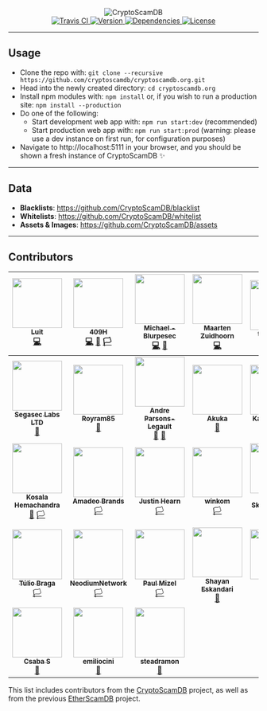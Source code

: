 <p align="center">
	<img src="https://raw.githubusercontent.com/CryptoScamDB/assets/master/logo/logotype-readme.png" alt="CryptoScamDB">
	<br>
	<a href="https://travis-ci.com/CryptoScamDB/cryptoscamdb.org">
		<img src="https://img.shields.io/travis/com/CryptoScamDB/cryptoscamdb.org.svg?style=flat-square" alt="Travis CI">
	</a>
	<a href="https://github.com/CryptoScamDB/cryptoscamdb.org/blob/master/package.json#L3">
		<img src="https://img.shields.io/github/package-json/v/CryptoScamDB/cryptoscamdb.org.svg?style=flat-square" alt="Version">
	</a>
	<a href="https://david-dm.org/CryptoScamDB/cryptoscamdb.org">
		<img src="https://img.shields.io/david/CryptoScamDB/cryptoscamdb.org.svg?style=flat-square" alt="Dependencies">
	</a>
	<a href="https://github.com/CryptoScamDB/cryptoscamdb.org/blob/master/LICENSE">
		<img src="https://img.shields.io/github/license/CryptoScamDB/cryptoscamdb.org.svg?style=flat-square" alt="License">
	</a>
</p>

---
## Usage

- Clone the repo with: `git clone --recursive https://github.com/cryptoscamdb/cryptoscamdb.org.git`
- Head into the newly created directory: `cd cryptoscamdb.org`
- Install npm modules with: `npm install` or, if you wish to run a production site: `npm install --production`
- Do one of the following:
    - Start development web app with: `npm run start:dev` (recommended)
	- Start production web app with: `npm run start:prod` (warning: please use a dev instance on first run, for configuration purposes)
- Navigate to http://localhost:5111 in your browser, and you should be shown a fresh instance of CryptoScamDB :sparkles:
---
## Data
- **Blacklists**: https://github.com/CryptoScamDB/blacklist
- **Whitelists**: https://github.com/CryptoScamDB/whitelist
- **Assets & Images**: https://github.com/CryptoScamDB/assets
---
## Contributors

<!-- ALL-CONTRIBUTORS-LIST:START - Do not remove or modify this section -->
<!-- prettier-ignore -->
| [<img src="https://avatars1.githubusercontent.com/u/12037024?v=4" width="100px;"/><br /><sub><b>Luit</b></sub>](https://luit.me)<br />[💻](https://github.com/CryptoScamDB/cryptoscamdb.org/commits?author=MrLuit "Code") | [<img src="https://avatars3.githubusercontent.com/u/2313704?v=4" width="100px;"/><br /><sub><b>409H</b></sub>](https://keybase.io/409H)<br />[💻](https://github.com/CryptoScamDB/cryptoscamdb.org/commits?author=409H "Code") [🏴](https://github.com/CryptoScamDB/blacklist/commits?author=409H "Blacklist") [🏳️](https://github.com/CryptoScamDB/whitelist/commits?author=409H "Whitelist") | [<img src="https://avatars3.githubusercontent.com/u/29407814?v=4" width="100px;"/><br /><sub><b>Michael - Blurpesec</b></sub>](https://michaelhahntech.com)<br />[💻](https://github.com/CryptoScamDB/cryptoscamdb.org/commits?author=hahnmichaelf "Code") [🎨](https://github.com/CryptoScamDB/assets/commits?author=hahnmichaelf "Design") | [<img src="https://avatars2.githubusercontent.com/u/7503723?v=4" width="100px;"/><br /><sub><b>Maarten Zuidhoorn</b></sub>](https://morten.sh)<br />[💻](https://github.com/CryptoScamDB/cryptoscamdb.org/commits?author=Mrtenz "Code") | [<img src="https://avatars0.githubusercontent.com/u/36028424?v=4" width="100px;"/><br /><sub><b>tobaloidee</b></sub>](https://github.com/Tobaloidee)<br />[🎨](https://github.com/CryptoScamDB/assets/commits?author=Tobaloidee "Design") | [<img src="https://avatars1.githubusercontent.com/u/25834495?v=4" width="100px;"/><br /><sub><b>Sharon Manrique</b></sub>](https://github.com/Azarielle)<br />[📖](https://github.com/CryptoScamDB/cryptoscamdb.org/commits?author=Azarielle "Documentation") [⚠️](https://github.com/CryptoScamDB/cryptoscamdb.org/commits?author=Azarielle "Tests") | [<img src="https://avatars1.githubusercontent.com/u/11412480?v=4" width="100px;"/><br /><sub><b>Wietze Bronkema</b></sub>](https://wietzeb.nl)<br />[📖](https://github.com/CryptoScamDB/cryptoscamdb.org/commits?author=wtzb "Documentation") [🏴](https://github.com/CryptoScamDB/blacklist/commits?author=wtzb "Blacklist") |
| :---: | :---: | :---: | :---: | :---: | :---: | :---: |
| [<img src="https://avatars1.githubusercontent.com/u/32977696?v=4" width="100px;"/><br /><sub><b>Segasec Labs LTD</b></sub>](https://segasec.com)<br />[🏴](https://github.com/CryptoScamDB/blacklist/commits?author=SegasecBot "Blacklist") | [<img src="https://avatars2.githubusercontent.com/u/36642787?v=4" width="100px;"/><br /><sub><b>Royram85</b></sub>](https://github.com/Royram85)<br />[🏴](https://github.com/CryptoScamDB/blacklist/commits?author=Royram85 "Blacklist") | [<img src="https://avatars2.githubusercontent.com/u/17802877?v=4" width="100px;"/><br /><sub><b>Andre Parsons-Legault</b></sub>](https://github.com/andrelegault)<br />[📖](https://github.com/CryptoScamDB/cryptoscamdb.org/commits?author=andrelegault "Documentation") [🏴](https://github.com/CryptoScamDB/blacklist/commits?author=andrelegault "Blacklist") | [<img src="https://avatars0.githubusercontent.com/u/3299903?v=4" width="100px;"/><br /><sub><b>Akuka</b></sub>](https://github.com/Akuka)<br />[🏴](https://github.com/CryptoScamDB/blacklist/commits?author=Akuka "Blacklist") | [<img src="https://avatars1.githubusercontent.com/u/1669550?v=4" width="100px;"/><br /><sub><b>Kazunori Seki</b></sub>](http://www.litmas.me)<br />[🐛](https://github.com/CryptoScamDB/cryptoscamdb.org/issues?q=author%3Asekisanchi "Bug reports") [🏴](https://github.com/CryptoScamDB/blacklist/commits?author=sekisanchi "Blacklist") | [<img src="https://avatars2.githubusercontent.com/u/7924827?v=4" width="100px;"/><br /><sub><b>Taylor Monahan</b></sub>](https://www.mycrypto.com)<br />[📖](https://github.com/CryptoScamDB/cryptoscamdb.org/commits?author=tayvano "Documentation") | [<img src="https://avatars0.githubusercontent.com/u/35976693?v=4" width="100px;"/><br /><sub><b>HackenRescue</b></sub>](https://github.com/HackenRescue)<br />[🏴](https://github.com/CryptoScamDB/blacklist/commits?author=HackenRescue "Blacklist") [🏳️](https://github.com/CryptoScamDB/whitelist/commits?author=HackenRescue "Whitelist") |
| [<img src="https://avatars0.githubusercontent.com/u/10602065?v=4" width="100px;"/><br /><sub><b>Kosala Hemachandra</b></sub>](https://www.myetherwallet.com)<br />[🏴](https://github.com/CryptoScamDB/blacklist/commits?author=kvhnuke "Blacklist") [🏳️](https://github.com/CryptoScamDB/whitelist/commits?author=kvhnuke "Whitelist") | [<img src="https://avatars2.githubusercontent.com/u/6133031?v=4" width="100px;"/><br /><sub><b>Amadeo Brands</b></sub>](https://cyber.capital/)<br />[🏳️](https://github.com/CryptoScamDB/whitelist/commits?author=amadeobrands "Whitelist") | [<img src="https://avatars0.githubusercontent.com/u/6480134?v=4" width="100px;"/><br /><sub><b>Justin Hearn</b></sub>](http://justin.hearn.me)<br />[🏳️](https://github.com/CryptoScamDB/whitelist/commits?author=drinkyouroj "Whitelist") | [<img src="https://avatars0.githubusercontent.com/u/34282485?v=4" width="100px;"/><br /><sub><b>winkom</b></sub>](https://github.com/winkom)<br />[🏳️](https://github.com/CryptoScamDB/whitelist/commits?author=winkom "Whitelist") | [<img src="https://avatars0.githubusercontent.com/u/260280?v=4" width="100px;"/><br /><sub><b>David Skodawessely</b></sub>](http://www.ecocode.de)<br />[🏳️](https://github.com/CryptoScamDB/whitelist/commits?author=Neologist "Whitelist") | [<img src="https://avatars1.githubusercontent.com/u/1096222?v=4" width="100px;"/><br /><sub><b>Maciej Hirsz</b></sub>](https://github.com/maciejhirsz)<br />[🏳️](https://github.com/CryptoScamDB/whitelist/commits?author=maciejhirsz "Whitelist") | [<img src="https://avatars0.githubusercontent.com/u/1197232?v=4" width="100px;"/><br /><sub><b>cloudonshore</b></sub>](http://www.cloudonshore.com)<br />[🏳️](https://github.com/CryptoScamDB/whitelist/commits?author=cloudonshore "Whitelist") |
| [<img src="https://avatars1.githubusercontent.com/u/121316?v=4" width="100px;"/><br /><sub><b>Túlio Braga</b></sub>](https://github.com/tuliobraga)<br />[🏳️](https://github.com/CryptoScamDB/whitelist/commits?author=tuliobraga "Whitelist") | [<img src="https://avatars3.githubusercontent.com/u/39248042?v=4" width="100px;"/><br /><sub><b>NeodiumNetwork</b></sub>](https://github.com/NeodiumNetwork)<br />[🏳️](https://github.com/CryptoScamDB/whitelist/commits?author=NeodiumNetwork "Whitelist") | [<img src="https://avatars0.githubusercontent.com/u/3003016?v=4" width="100px;"/><br /><sub><b>Paul Mizel</b></sub>](https://www.asure.io)<br />[🏳️](https://github.com/CryptoScamDB/whitelist/commits?author=pmizel "Whitelist") | [<img src="https://avatars2.githubusercontent.com/u/309108?v=4" width="100px;"/><br /><sub><b>Shayan Eskandari</b></sub>](https://shayan.es/)<br />[🏴](https://github.com/CryptoScamDB/blacklist/commits?author=shayanb "Blacklist") | [<img src="https://avatars0.githubusercontent.com/u/31702953?v=4" width="100px;"/><br /><sub><b>dm500s</b></sub>](https://github.com/dm500s)<br />[🏳️](https://github.com/CryptoScamDB/whitelist/commits?author=dm500s "Whitelist") | [<img src="https://avatars0.githubusercontent.com/u/25166339?v=4" width="100px;"/><br /><sub><b>Crawford Leeds</b></sub>](https://cocoa.io)<br />[🏳️](https://github.com/CryptoScamDB/whitelist/commits?author=crawfordleeds "Whitelist") | [<img src="https://avatars0.githubusercontent.com/u/28278242?v=4" width="100px;"/><br /><sub><b>Andrew B Coathup</b></sub>](https://twitter.com/abcoathup)<br />[🐛](https://github.com/CryptoScamDB/cryptoscamdb.org/issues?q=author%3Aabcoathup "Bug reports") |
| [<img src="https://avatars1.githubusercontent.com/u/3006955?v=4" width="100px;"/><br /><sub><b>Csaba S</b></sub>](https://github.com/scsaba)<br />[🐛](https://github.com/CryptoScamDB/cryptoscamdb.org/issues?q=author%3Ascsaba "Bug reports") | [<img src="https://avatars0.githubusercontent.com/u/8374881?v=4" width="100px;"/><br /><sub><b>emiliocini</b></sub>](https://github.com/emiliocini)<br />[🐛](https://github.com/CryptoScamDB/cryptoscamdb.org/issues?q=author%3Aemiliocini "Bug reports") | [<img src="https://avatars2.githubusercontent.com/u/866195?v=4" width="100px;"/><br /><sub><b>steadramon</b></sub>](https://github.com/steadramon)<br />[🐛](https://github.com/CryptoScamDB/cryptoscamdb.org/issues?q=author%3Asteadramon "Bug reports") |
<!-- ALL-CONTRIBUTORS-LIST:END -->

This list includes contributors from the [CryptoScamDB](https://github.com/CryptoScamDB) project, as well as from the previous [EtherScamDB](https://github.com/MrLuit/EtherScamDB) project.